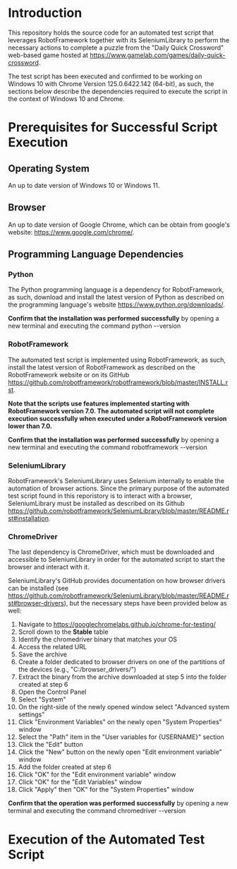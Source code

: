 # Introduction
This repository holds the source code for an automated test script that leverages RobotFramework together with its SeleniumLibrary to perform the necessary actions to complete a puzzle from the "Daily Quick Crossword" web-based game hosted at https://www.gamelab.com/games/daily-quick-crossword.


The test script has been executed and confirmed to be working on Windows 10 with Chrome Version 125.0.6422.142 (64-bit), as such, the sections below describe the dependencies required to execute the script in the context of Windows 10 and Chrome.


# Prerequisites for Successful Script Execution

## Operating System
An up to date version of Windows 10 or Windows 11.

## Browser
An up to date version of Google Chrome, which can be obtain from google's website: https://www.google.com/chrome/.

## Programming Language Dependencies
### Python
The Python programming language is a dependency for RobotFramework, as such, download and install the latest version of Python as described on the programming language's website https://www.python.org/downloads/.

**Confirm that the installation was performed successfully** by opening a new terminal and executing the command python --version

### RobotFramework
The automated test script is implemented using RobotFramework, as such, install the latest version of RobotFramework as described on the RobotFramework website or on its GitHub https://github.com/robotframework/robotframework/blob/master/INSTALL.rst.

**Note that the scripts use features implemented starting with RobotFramework version 7.0. The automated script will not complete execution successfully when executed under a RobotFramework version lower than 7.0.**

**Confirm that the installation was performed successfully** by opening a new terminal and executing the command robotframework --version


### SeleniumLibrary
RobotFramework's SeleniumLibrary uses Selenium internally to enable the automation of browser actions. Since the primary purpose of the automated test script found in this reporistory is to interact with a browser, SeleniumLibrary must be installed as described on its Github https://github.com/robotframework/SeleniumLibrary/blob/master/README.rst#installation.

### ChromeDriver
The last dependency is ChromeDriver, which must be downloaded and accessible to SeleniumLibrary in order for the automated script to start the browser and interact with it.

SeleniumLibrary's GitHub provides documentation on how browser drivers can be installed (see https://github.com/robotframework/SeleniumLibrary/blob/master/README.rst#browser-drivers), but the necessary steps have been provided below as well:
1. Navigate to https://googlechromelabs.github.io/chrome-for-testing/
2. Scroll down to the **Stable** table
3. Identify the chromedriver binary that matches your OS
4. Access the related URL
5. Save the archive
6. Create a folder dedicated to browser drivers on one of the partitions of the devices (e.g., "C:/browser_drivers/")
7. Extract the binary from the archive downloaded at step 5 into the folder created at step 6
8. Open the Control Panel
9. Select "System"
10. On the right-side of the newly opened window select "Advanced system settings"
11. Click "Environment Variables" on the newly open "System Properties" window
12. Select the "Path" item in the "User variables for {USERNAME}" section
13. Click the "Edit" button
14. Click the "New" button on the newly open "Edit environment variable" window
15. Add the folder created at step 6
16. Click "OK" for the "Edit environment variable" window
17. Click "OK" for the "Edit Variables" window
18. Click "Apply" then "OK" for the "System Properties" window

**Confirm that the operation was performed successfully** by opening a new terminal and executing the command chromedriver --version


# Execution of the Automated Test Script
